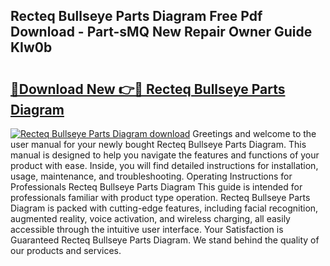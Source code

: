 ## Recteq Bullseye Parts Diagram Free Pdf Download - Part-sMQ New Repair Owner Guide KIw0b

# <h2><a href="http://dfmzkv.blite.top/?on=Recteq+Bullseye+Parts+Diagram">🔗Download New 👉🔴 Recteq Bullseye Parts Diagram</a></h2>

[![Recteq Bullseye Parts Diagram download](https://i.imgur.com/lujVjoI.png)](http://dfmzkv.blite.top/?on=Recteq+Bullseye+Parts+Diagram)
Greetings and welcome to the user manual for your newly bought Recteq Bullseye Parts Diagram. This manual is designed to help you navigate the features and functions of your product with ease. Inside, you will find detailed instructions for installation, usage, maintenance, and troubleshooting. Operating Instructions for Professionals Recteq Bullseye Parts Diagram This guide is intended for professionals familiar with product type operation. Recteq Bullseye Parts Diagram is packed with cutting-edge features, including facial recognition, augmented reality, voice activation, and wireless charging, all easily accessible through the intuitive user interface. Your Satisfaction is Guaranteed Recteq Bullseye Parts Diagram. We stand behind the quality of our products and services.
